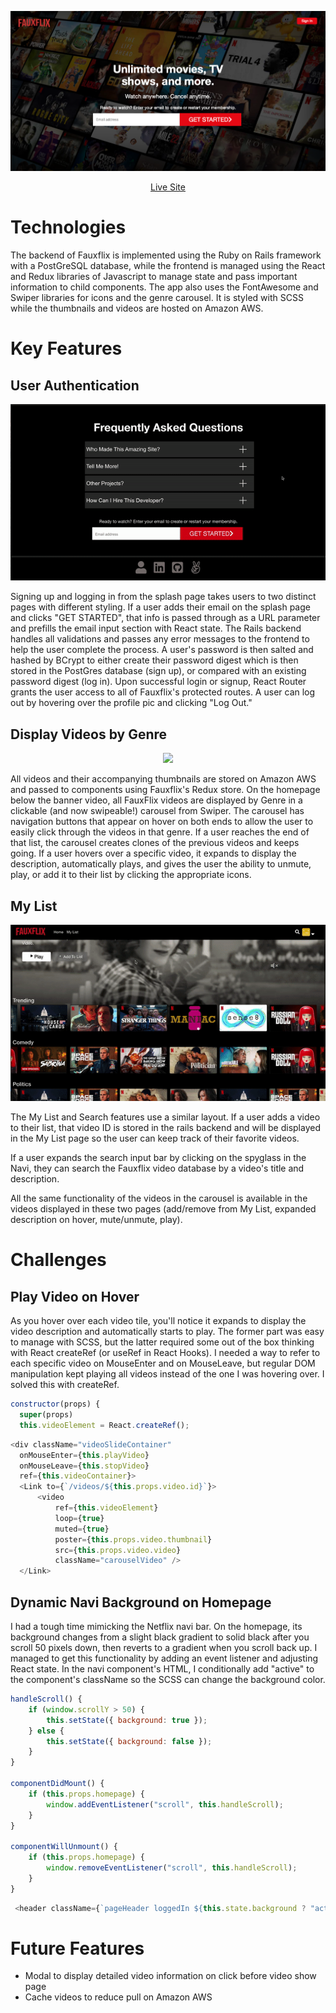 ![FauxflixBanner](extra_media/splash.png)
<div align="center">
  <a href="https://fauxflix.herokuapp.com/#/">Live Site</a>
</div>


# Technologies

The backend of Fauxflix is implemented using the Ruby on Rails framework with a PostGreSQL database, while the frontend is managed using the React and Redux libraries of Javascript to manage state and pass important information to child components. The app also uses the FontAwesome and Swiper libraries for icons and the genre carousel. It is styled with SCSS while the thumbnails and videos are hosted on Amazon AWS.

# Key Features

## User Authentication

<p align="center">
  <img src="extra_media/user_auth.gif">
</p>

Signing up and logging in from the splash page takes users to two distinct pages with different styling. If a user adds their email on the splash page and clicks "GET STARTED", that info is passed through as a URL parameter and prefills the email input section with React state. The Rails backend handles all validations and passes any error messages to the frontend to help the user complete the process. A user's password is then salted and hashed by BCrypt to either create their password digest which is then stored in the PostGres database (sign up), or compared with an existing password digest (log in). Upon successful login or signup, React Router grants the user access to all of Fauxflix's protected routes. A user can log out by hovering over the profile pic and clicking "Log Out."

## Display Videos by Genre

<p align="center">
  <img src="extra_media/carousel_demo.gif">
</p>

All videos and their accompanying thumbnails are stored on Amazon AWS and passed to components using Fauxflix's Redux store. On the homepage below the banner video, all FauxFlix videos are displayed by Genre in a clickable (and now swipeable!) carousel from Swiper. The carousel has navigation buttons that appear on hover on both ends to allow the user to easily click through the videos in that genre. If a user reaches the end of that list, the carousel creates clones of the previous videos and keeps going. If a user hovers over a specific video, it expands to display the description, automatically plays, and gives the user the ability to unmute, play, or add it to their list by clicking the appropriate icons.

## My List

<p align="center">
  <img src="extra_media/list_demo.gif">
</p>

The My List and Search features use a similar layout. If a user adds a video to their list, that video ID is stored in the rails backend and will be displayed in the My List page so the user can keep track of their favorite videos. 

If a user expands the search input bar by clicking on the spyglass in the Navi, they can search the Fauxflix video database by a video's title and description. 

All the same functionality of the videos in the carousel is available in the videos displayed in these two pages (add/remove from My List, expanded description on hover, mute/unmute, play).


# Challenges

## Play Video on Hover

As you hover over each video tile, you'll notice it expands to display the video description and automatically starts to play. The former part was easy to manage with SCSS, but the latter required some out of the box thinking with React createRef (or useRef in React Hooks). I needed a way to refer to each specific video on MouseEnter and on MouseLeave, but regular DOM manipulation kept playing all videos instead of the one I was hovering over. I solved this with createRef. 

```JavaScript 
constructor(props) {
  super(props)
  this.videoElement = React.createRef();
```
```JavaScript
<div className="videoSlideContainer" 
  onMouseEnter={this.playVideo} 
  onMouseLeave={this.stopVideo}
  ref={this.videoContainer}>
  <Link to={`/videos/${this.props.video.id}`}>
      <video 
          ref={this.videoElement}
          loop={true}
          muted={true}
          poster={this.props.video.thumbnail} 
          src={this.props.video.video} 
          className="carouselVideo" />
  </Link>
```

## Dynamic Navi Background on Homepage

I had a tough time mimicking the Netflix navi bar. On the homepage, its background changes from a slight black gradient to solid black after you scroll 50 pixels down, then reverts to a gradient when you scroll back up. I managed to get this functionality by adding an event listener and adjusting React state. In the navi component's HTML, I conditionally add "active" to the component's className so the SCSS can change the background color.

```JavaScript
handleScroll() {
    if (window.scrollY > 50) {
        this.setState({ background: true });
    } else {
        this.setState({ background: false });
    }
}

componentDidMount() {
    if (this.props.homepage) {
        window.addEventListener("scroll", this.handleScroll);
    }
}

componentWillUnmount() {
    if (this.props.homepage) {
        window.removeEventListener("scroll", this.handleScroll);
    }
}
```

```JavaScript 
 <header className={`pageHeader loggedIn ${this.state.background ? "active" : ""}`}>
```

# Future Features

* Modal to display detailed video information on click before video show page
* Cache videos to reduce pull on Amazon AWS
